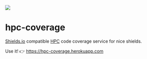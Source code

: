 <a href="https://hpc-coverage.herokuapp.com/">
  <img src="https://heroku-badge.herokuapp.com/?app=hpc-coverage" />
</a>

# hpc-coverage

[Shields.io](https://shields.io/) compatible [HPC](https://wiki.haskell.org/Haskell_program_coverage) code coverage service for nice shields.

Use it! :point_right: https://hpc-coverage.herokuapp.com
